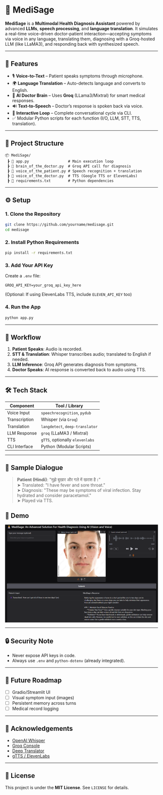 # 🧠 MediSage

**MediSage** is a **Multimodal Health Diagnosis Assistant** powered by advanced **LLMs**, **speech processing**, and **language translation**. It simulates a real-time voice-driven doctor-patient interaction—accepting symptoms via voice in any language, translating them, diagnosing with a Groq-hosted LLM (like LLaMA3), and responding back with synthesized speech.

---

## 📌 Features

- 🎙️ **Voice-to-Text** – Patient speaks symptoms through microphone.
- 🌍 **Language Translation** – Auto-detects language and converts to English.
- 🧠 **AI Doctor Brain** – Uses **Groq** (LLama3/Mixtral) for smart medical responses.
- 🔊 **Text-to-Speech** – Doctor’s response is spoken back via voice.
- 🔁 **Interactive Loop** – Complete conversational cycle via CLI.
- ✅ Modular Python scripts for each function (I/O, LLM, STT, TTS, translation).

---

## 🧩 Project Structure

```
📦 MediSage/
 ┣ 📄 app.py                  # Main execution loop
 ┣ 📄 brain_of_the_doctor.py  # Groq API call for diagnosis
 ┣ 📄 voice_of_the_patient.py # Speech recognition + translation
 ┣ 📄 voice_of_the_doctor.py  # TTS (Google TTS or ElevenLabs)
 ┣ 📄 requirements.txt        # Python dependencies
```

---

## ⚙️ Setup

### 1. Clone the Repository

```bash
git clone https://github.com/yourname/medisage.git
cd medisage
```

### 2. Install Python Requirements

```bash
pip install -r requirements.txt
```

### 3. Add Your API Key

Create a `.env` file:

```
GROQ_API_KEY=your_groq_api_key_here
```

(Optional: If using ElevenLabs TTS, include `ELEVEN_API_KEY` too)

### 4. Run the App

```bash
python app.py
```

---

## 🧪 Workflow

1. **Patient Speaks**: Audio is recorded.
2. **STT & Translation**: Whisper transcribes audio; translated to English if needed.
3. **LLM Inference**: Groq API generates diagnosis from symptoms.
4. **Doctor Speaks**: AI response is converted back to audio using TTS.

---

## 🛠️ Tech Stack

| Component        | Tool / Library         |
|------------------|------------------------|
| Voice Input      | `speechrecognition`, `pydub` |
| Transcription     | Whisper (via `Groq`)   |
| Translation      | `langdetect`, `deep-translator` |
| LLM Response     | `groq` (LLaMA3 / Mixtral) |
| TTS              | `gTTS`, optionally `elevenlabs` |
| CLI Interface    | Python (Modular Scripts) |

---

## 🧠 Sample Dialogue

> **Patient (Hindi)**: "मुझे बुखार और गले में खराश है।"  
> ➤ Translated: "I have fever and sore throat."  
> ➤ Diagnosis: "These may be symptoms of viral infection. Stay hydrated and consider paracetamol."  
> ➤ Played via TTS.


## 🚀 Demo
![MediSage](./examples/example1.png)

---

## 🔒 Security Note

- Never expose API keys in code.
- Always use `.env` and `python-dotenv` (already integrated).

---

## 🧭 Future Roadmap

- [ ] Gradio/Streamlit UI
- [ ] Visual symptom input (images)
- [ ] Persistent memory across turns
- [ ] Medical record logging

---

## 🙌 Acknowledgements

- [OpenAI Whisper](https://github.com/openai/whisper)
- [Groq Console](https://console.groq.com/)
- [Deep Translator](https://pypi.org/project/deep-translator/)
- [gTTS / ElevenLabs](https://gtts.readthedocs.io/)

---

## 📄 License

This project is under the **MIT License**. See `LICENSE` for details.
